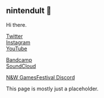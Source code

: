 ## nintendult 🎀

Hi there.

[Twitter](https://twitter.com/nintendult)</br>
[Instagram](https://www.instagram.com/nintendult)</br>
[YouTube](https://www.youtube.com/nintendult)</br>

[Bandcamp](https://nintendult.bandcamp.com/)</br>
[SoundCloud](https://soundcloud.com/nintendult)</br>

[N&W GamesFestival Discord](https://discord.gg/MVKSUNpqw2)</br>

This page is mostly just a placeholder.
